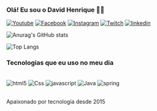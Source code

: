 
### Olá! Eu sou o David Henrique 🙋‍♂️ 

[![Youtube](https://img.shields.io/badge/YouTube-FF0000?style=for-the-badge&logo=youtube&logoColor=white)](https://www.youtube.com/@DOliver1k)
[![Facebook](https://img.shields.io/badge/Facebook-1877F2?style=for-the-badge&logo=facebook&logoColor=white)](https://www.facebook.com/profile.php?id=100084278821756)
[![Instagram](https://img.shields.io/badge/Instagram-E4405F?style=for-the-badge&logo=instagram&logoColor=white)](https://www.instagram.com/dolive_er/)
[![Twitch](https://img.shields.io/badge/Twitch-9146FF?style=for-the-badge&logo=twitch&logoColor=white)](https://www.twitch.tv/doliveer)
[![linkedin](https://img.shields.io/badge/LinkedIn-0077B5?style=for-the-badge&logo=linkedin&logoColor=white)](https://www.linkedin.com/in/doliveer/)

![Anurag's GitHub stats](https://github-readme-stats.vercel.app/api?username=DOliver14&show_icons=true&theme=dark)

![Top Langs](https://github-readme-stats.vercel.app/api/top-langs/?username=DOliver14&hide_progress=true)

### Tecnologias que eu uso no meu dia 

<div style="display: inline_block"><br/>
    <img align="center" alt="html5" src="https://img.shields.io/badge/HTML5-E34F26?style=for-the-badge&logo=html5&logoColor=white"/>
    <img align="center" alt="Css" src="https://img.shields.io/badge/CSS-239120?&style=for-the-badge&logo=css3&logoColor=white"/>
    <img align="center" alt="javascript" src="https://img.shields.io/badge/JavaScript-323330?style=for-the-badge&logo=javascript&logoColor=F7DF1E">
    <img align="center" alt="Java" src="https://img.shields.io/badge/Java-ED8B00?style=for-the-badge&logo=openjdk&logoColor=white"/>
    <img align="center" alt="spring" src="https://img.shields.io/badge/Spring-6DB33F?style=for-the-badge&logo=spring&logoColor=white"/>
</div><br/>

Apaixonado por tecnologia desde 2015

